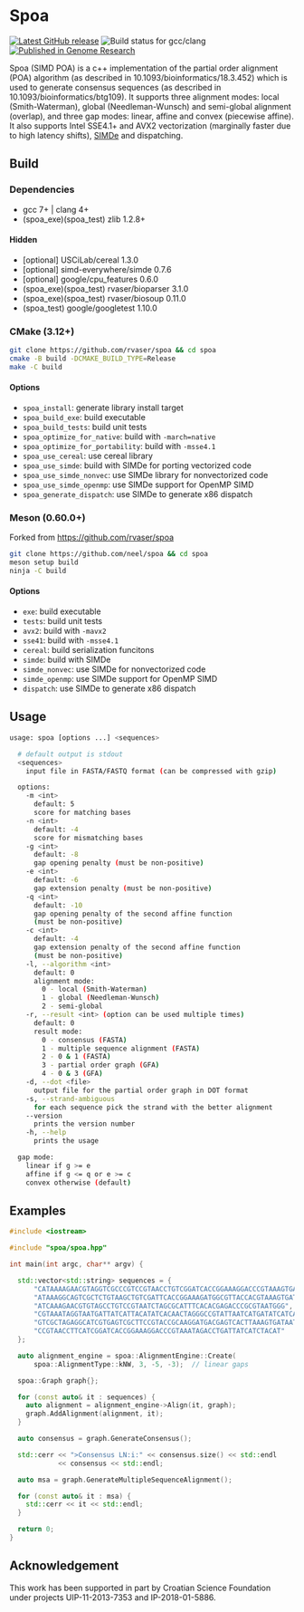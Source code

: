 # Spoa

[![Latest GitHub release](https://img.shields.io/github/release/rvaser/spoa.svg)](https://github.com/rvaser/spoa/releases/latest)
![Build status for gcc/clang](https://github.com/rvaser/spoa/actions/workflows/spoa.yml/badge.svg)
[![Published in Genome Research](https://img.shields.io/badge/published%20in-Genome%20Research-blue.svg)](https://doi.org/10.1101/gr.214270.116)

Spoa (SIMD POA) is a c++ implementation of the partial order alignment (POA) algorithm (as described in 10.1093/bioinformatics/18.3.452) which is used to generate consensus sequences (as described in 10.1093/bioinformatics/btg109). It supports three alignment modes: local (Smith-Waterman), global (Needleman-Wunsch) and semi-global alignment (overlap), and three gap modes: linear, affine and convex (piecewise affine). It also supports Intel SSE4.1+ and AVX2 vectorization (marginally faster due to high latency shifts), [SIMDe](https://github.com/simd-everywhere/simde) and dispatching.

## Build

### Dependencies

- gcc 7+ | clang 4+
- (spoa_exe)(spoa_test) zlib 1.2.8+

#### Hidden

- \[optional\] USCiLab/cereal 1.3.0
- \[optional\] simd-everywhere/simde 0.7.6
- \[optional\] google/cpu_features 0.6.0
- (spoa_exe)(spoa_test) rvaser/bioparser 3.1.0
- (spoa_exe)(spoa_test) rvaser/biosoup 0.11.0
- (spoa_test) google/googletest 1.10.0

### CMake (3.12+)

```bash
git clone https://github.com/rvaser/spoa && cd spoa
cmake -B build -DCMAKE_BUILD_TYPE=Release
make -C build
```

#### Options

- `spoa_install`: generate library install target
- `spoa_build_exe`: build executable
- `spoa_build_tests`: build unit tests
- `spoa_optimize_for_native`: build with `-march=native`
- `spoa_optimize_for_portability`: build with `-msse4.1`
- `spoa_use_cereal`: use cereal library
- `spoa_use_simde`: build with SIMDe for porting vectorized code
- `spoa_use_simde_nonvec`: use SIMDe library for nonvectorized code
- `spoa_use_simde_openmp`: use SIMDe support for OpenMP SIMD
- `spoa_generate_dispatch`: use SIMDe to generate x86 dispatch

### Meson (0.60.0+)

Forked from https://github.com/rvaser/spoa

```bash
git clone https://github.com/neel/spoa && cd spoa
meson setup build
ninja -C build
```

#### Options

- `exe`: build executable
- `tests`: build unit tests
- `avx2`: build with `-mavx2`
- `sse41`: build with `-msse4.1`
- `cereal`: build serialization funcitons
- `simde`: build with SIMDe
- `simde_nonvec`: use SIMDe for nonvectorized code
- `simde_openmp`: use SIMDe support for OpenMP SIMD
- `dispatch`: use SIMDe to generate x86 dispatch

## Usage

```bash
usage: spoa [options ...] <sequences>

  # default output is stdout
  <sequences>
    input file in FASTA/FASTQ format (can be compressed with gzip)

  options:
    -m <int>
      default: 5
      score for matching bases
    -n <int>
      default: -4
      score for mismatching bases
    -g <int>
      default: -8
      gap opening penalty (must be non-positive)
    -e <int>
      default: -6
      gap extension penalty (must be non-positive)
    -q <int>
      default: -10
      gap opening penalty of the second affine function
      (must be non-positive)
    -c <int>
      default: -4
      gap extension penalty of the second affine function
      (must be non-positive)
    -l, --algorithm <int>
      default: 0
      alignment mode:
        0 - local (Smith-Waterman)
        1 - global (Needleman-Wunsch)
        2 - semi-global
    -r, --result <int> (option can be used multiple times)
      default: 0
      result mode:
        0 - consensus (FASTA)
        1 - multiple sequence alignment (FASTA)
        2 - 0 & 1 (FASTA)
        3 - partial order graph (GFA)
        4 - 0 & 3 (GFA)
    -d, --dot <file>
      output file for the partial order graph in DOT format
    -s, --strand-ambiguous
      for each sequence pick the strand with the better alignment
    --version
      prints the version number
    -h, --help
      prints the usage

  gap mode:
    linear if g >= e
    affine if g <= q or e >= c
    convex otherwise (default)
```

## Examples

```cpp
#include <iostream>

#include "spoa/spoa.hpp"

int main(int argc, char** argv) {

  std::vector<std::string> sequences = {
      "CATAAAAGAACGTAGGTCGCCCGTCCGTAACCTGTCGGATCACCGGAAAGGACCCGTAAAGTGATAATGAT",
      "ATAAAGGCAGTCGCTCTGTAAGCTGTCGATTCACCGGAAAGATGGCGTTACCACGTAAAGTGATAATGATTAT",
      "ATCAAAGAACGTGTAGCCTGTCCGTAATCTAGCGCATTTCACACGAGACCCGCGTAATGGG",
      "CGTAAATAGGTAATGATTATCATTACATATCACAACTAGGGCCGTATTAATCATGATATCATCA",
      "GTCGCTAGAGGCATCGTGAGTCGCTTCCGTACCGCAAGGATGACGAGTCACTTAAAGTGATAAT",
      "CCGTAACCTTCATCGGATCACCGGAAAGGACCCGTAAATAGACCTGATTATCATCTACAT"
  };

  auto alignment_engine = spoa::AlignmentEngine::Create(
      spoa::AlignmentType::kNW, 3, -5, -3);  // linear gaps

  spoa::Graph graph{};

  for (const auto& it : sequences) {
    auto alignment = alignment_engine->Align(it, graph);
    graph.AddAlignment(alignment, it);
  }

  auto consensus = graph.GenerateConsensus();

  std::cerr << ">Consensus LN:i:" << consensus.size() << std::endl
            << consensus << std::endl;

  auto msa = graph.GenerateMultipleSequenceAlignment();

  for (const auto& it : msa) {
    std::cerr << it << std::endl;
  }

  return 0;
}
```

## Acknowledgement

This work has been supported in part by Croatian Science Foundation under projects UIP-11-2013-7353 and IP-2018-01-5886.

